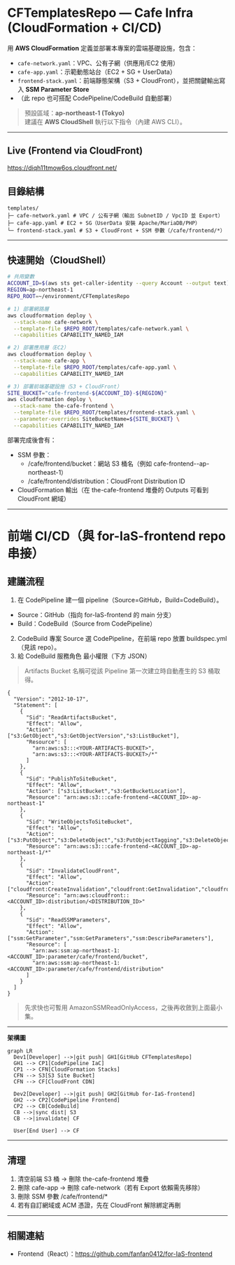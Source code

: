 # CFTemplatesRepo — Cafe Infra (CloudFormation + CI/CD)

用 **AWS CloudFormation** 定義並部署本專案的雲端基礎設施，包含：
- `cafe-network.yaml`：VPC、公有子網（供應用/EC2 使用）
- `cafe-app.yaml`：示範動態站台（EC2 + SG + UserData）
- `frontend-stack.yaml`：前端靜態架構（S3 + CloudFront），並把關鍵輸出寫入 **SSM Parameter Store**
- （此 repo 也可搭配 CodePipeline/CodeBuild 自動部署）

> 預設區域：**ap-northeast-1 (Tokyo)**  
> 建議在 **AWS CloudShell** 執行以下指令（內建 AWS CLI）。
---
## Live (Frontend via CloudFront)
https://diqh11tmow6os.cloudfront.net/


## 目錄結構
```
templates/
├─ cafe-network.yaml # VPC / 公有子網（輸出 SubnetID / VpcID 並 Export）
├─ cafe-app.yaml # EC2 + SG（UserData 安裝 Apache/MariaDB/PHP）
└─ frontend-stack.yaml # S3 + CloudFront + SSM 參數（/cafe/frontend/*）
```
---

## 快速開始（CloudShell）

```bash
# 共用變數
ACCOUNT_ID=$(aws sts get-caller-identity --query Account --output text)
REGION=ap-northeast-1
REPO_ROOT=~/environment/CFTemplatesRepo

# 1) 部署網路層
aws cloudformation deploy \
  --stack-name cafe-network \
  --template-file $REPO_ROOT/templates/cafe-network.yaml \
  --capabilities CAPABILITY_NAMED_IAM

# 2) 部署應用層（EC2）
aws cloudformation deploy \
  --stack-name cafe-app \
  --template-file $REPO_ROOT/templates/cafe-app.yaml \
  --capabilities CAPABILITY_NAMED_IAM

# 3) 部署前端基礎設施（S3 + CloudFront）
SITE_BUCKET="cafe-frontend-${ACCOUNT_ID}-${REGION}"
aws cloudformation deploy \
  --stack-name the-cafe-frontend \
  --template-file $REPO_ROOT/templates/frontend-stack.yaml \
  --parameter-overrides SiteBucketName=${SITE_BUCKET} \
  --capabilities CAPABILITY_NAMED_IAM
```

部署完成後會有：
* SSM 參數：
  * /cafe/frontend/bucket：網站 S3 桶名（例如 cafe-frontend-<acct>-ap-northeast-1）
  * /cafe/frontend/distribution：CloudFront Distribution ID
* CloudFormation 輸出（在 the-cafe-frontend 堆疊的 Outputs 可看到 CloudFront 網域）

---

# 前端 CI/CD（與 for-IaS-frontend repo 串接）
## 建議流程
1. 在 CodePipeline 建一個 pipeline（Source=GitHub，Build=CodeBuild）。
  * Source：GitHub（指向 for-IaS-frontend 的 main 分支）
  * Build：CodeBuild（Source from CodePipeline）
2. CodeBuild 專案 Source 選 CodePipeline，在前端 repo 放置 buildspec.yml（見該 repo）。
3. 給 CodeBuild 服務角色 最小權限（下方 JSON）
> Artifacts Bucket 名稱可從該 Pipeline 第一次建立時自動產生的 S3 桶取得。
```
{
  "Version": "2012-10-17",
  "Statement": [
    {
      "Sid": "ReadArtifactsBucket",
      "Effect": "Allow",
      "Action": ["s3:GetObject","s3:GetObjectVersion","s3:ListBucket"],
      "Resource": [
        "arn:aws:s3:::<YOUR-ARTIFACTS-BUCKET>",
        "arn:aws:s3:::<YOUR-ARTIFACTS-BUCKET>/*"
      ]
    },
    {
      "Sid": "PublishToSiteBucket",
      "Effect": "Allow",
      "Action": ["s3:ListBucket","s3:GetBucketLocation"],
      "Resource": "arn:aws:s3:::cafe-frontend-<ACCOUNT_ID>-ap-northeast-1"
    },
    {
      "Sid": "WriteObjectsToSiteBucket",
      "Effect": "Allow",
      "Action": ["s3:PutObject","s3:DeleteObject","s3:PutObjectTagging","s3:DeleteObjectTagging"],
      "Resource": "arn:aws:s3:::cafe-frontend-<ACCOUNT_ID>-ap-northeast-1/*"
    },
    {
      "Sid": "InvalidateCloudFront",
      "Effect": "Allow",
      "Action": ["cloudfront:CreateInvalidation","cloudfront:GetInvalidation","cloudfront:ListInvalidations"],
      "Resource": "arn:aws:cloudfront::<ACCOUNT_ID>:distribution/<DISTRIBUTION_ID>"
    },
    {
      "Sid": "ReadSSMParameters",
      "Effect": "Allow",
      "Action": ["ssm:GetParameter","ssm:GetParameters","ssm:DescribeParameters"],
      "Resource": [
        "arn:aws:ssm:ap-northeast-1:<ACCOUNT_ID>:parameter/cafe/frontend/bucket",
        "arn:aws:ssm:ap-northeast-1:<ACCOUNT_ID>:parameter/cafe/frontend/distribution"
      ]
    }
  ]
}

```
> 先求快也可暫用 AmazonSSMReadOnlyAccess，之後再收斂到上面最小集。
---

**架構圖**
```mermaid
graph LR
  Dev1[Developer] -->|git push| GH1[GitHub CFTemplatesRepo]
  GH1 --> CP1[CodePipeline IaC]
  CP1 --> CFN[CloudFormation Stacks]
  CFN --> S3[S3 Site Bucket]
  CFN --> CF[CloudFront CDN]

  Dev2[Developer] -->|git push| GH2[GitHub for-IaS-frontend]
  GH2 --> CP2[CodePipeline Frontend]
  CP2 --> CB[CodeBuild]
  CB -->|sync dist| S3
  CB -->|invalidate| CF

  User[End User] --> CF
```
---
## 清理
1. 清空前端 S3 桶 → 刪除 the-cafe-frontend 堆疊
2. 刪除 cafe-app → 刪除 cafe-network（若有 Export 依賴需先移除）
3. 刪除 SSM 參數 /cafe/frontend/*
4. 若有自訂網域或 ACM 憑證，先在 CloudFront 解除綁定再刪
---
## 相關連結
* Frontend（React）：https://github.com/fanfan0412/for-IaS-frontend
